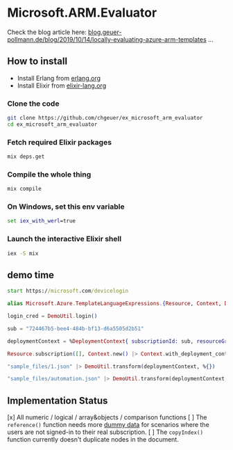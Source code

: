 # Microsoft.ARM.Evaluator

Check the blog article here: [blog.geuer-pollmann.de/blog/2019/10/14/locally-evaluating-azure-arm-templates](https://blog.geuer-pollmann.de/blog/2019/10/14/locally-evaluating-azure-arm-templates/) ...

## How to install

- Install Erlang from [erlang.org](https://www.erlang.org/downloads)
- Install Elixir from [elixir-lang.org](https://elixir-lang.org/install.html)

### Clone the code

```bash
git clone https://github.com/chgeuer/ex_microsoft_arm_evaluator
cd ex_microsoft_arm_evaluator
```

### Fetch required Elixir packages

```bash
mix deps.get
```

### Compile the whole thing

```bash
mix compile
```

### On Windows, set this env variable

```cmd
set iex_with_werl=true
```

### Launch the interactive Elixir shell

```bash
iex -S mix
```

## demo time

```cmd
start https://microsoft.com/devicelogin
```

```elixir
alias Microsoft.Azure.TemplateLanguageExpressions.{Resource, Context, DeploymentContext, Evaluator.Resource}

login_cred = DemoUtil.login()

sub = "724467b5-bee4-484b-bf13-d6a5505d2b51"

deploymentContext = %DeploymentContext{ subscriptionId: sub, resourceGroup: "longterm" } |> DeploymentContext.with_device_login(login_cred)

Resource.subscription([], Context.new() |> Context.with_deployment_context(deploymentContext))

"sample_files/1.json" |> DemoUtil.transform(deploymentContext, %{})

"sample_files/automation.json" |> DemoUtil.transform(deploymentContext, %{"adminPassword" => "SuperSecret123.-##"})
```

## Implementation Status

[x] All numeric / logical / array&objects / comparison functions
[ ] The `reference()` function needs more [dummy data](lib/evaluator/dummy_data.json) for scenarios where the users are not signed-in to their real subscription.
[ ] The `copyIndex()` function currently doesn't duplicate nodes in the document.
